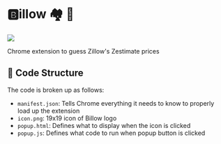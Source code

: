 # :b:illow 🏘️ 💸
<a href="LICENSE.txt"><img src="https://img.shields.io/badge/License-MIT-lightgray.svg" /></a>

Chrome extension to guess Zillow's Zestimate prices

## :file_folder: Code Structure
The code is broken up as follows:

- `manifest.json`: Tells Chrome everything it needs to know to properly load up the extension
- `icon.png`: 19x19 icon of Billow logo
- `popup.html`: Defines what to display when the icon is clicked
- `popup.js`: Defines what code to run when popup button is clicked
